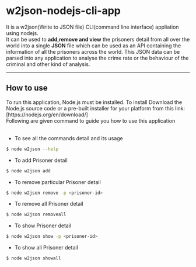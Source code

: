 # w2json-nodejs-cli-app
It is a w2json(Write to JSON file) CLI(command line interface) appliation using nodejs.<br>
It can be used to **add,remove and view** the prisoners detail from all over the world into a single **JSON** file which can be used as an API containing the information of all the prisoners across the world.
This JSON data can be parsed into any application to analyse the crime rate or the behaviour of the criminal and other kind of analysis. 
<hr>
<h2> How to use</h2>
To run this application, Node.js must be installed. To install Download the Node.js source code or a pre-built installer for your platform from this link: [https://nodejs.org/en/download/]<br>
Following are given command to guide you how to use this application<br><br>

* To see all the commands detail and its usage <br>

```sh
$ node w2json --help    
```         
* To add Prisoner detail<br>

```sh 
$ node w2json add
```
* To remove particular Prisoner detail<br>

```sh
$ node w2json remove -p <prisoner-id>
```
* To remove all Prisoner detail<br>

```sh
$ node w2json removeall
```
* To show Prisoner detail<br>

```sh 
$ node w2json show -p <prisoner-id>
```
* To show all Prisoner detail<br>

```sh
$ node w2json showall 
```
